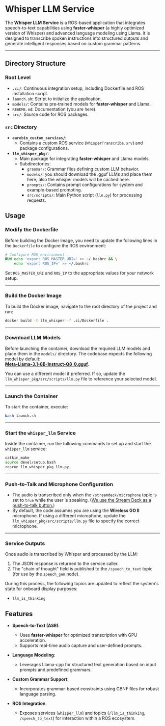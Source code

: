 # Whisper LLM Service

The **Whisper LLM Service** is a ROS-based application that integrates speech-to-text capabilities using **faster-whisper** (a highly optimized version of Whisper) and advanced language modeling using Llama. It is designed to transcribe spoken instructions into structured outputs and generate intelligent responses based on custom grammar patterns.

---

## Directory Structure

### Root Level
- `.ci/`: Continuous integration setup, including Dockerfile and ROS installation script.
- `launch.sh`: Script to initialize the application.
- `models/`: Contains pre-trained models for **faster-whisper** and Llama.
- `README.md`: Documentation (you are here).
- `src/`: Source code for ROS packages.

### `src` Directory
- **`eurobin_custom_services/`**:
  - Contains a custom ROS service (`WhisperTranscribe.srv`) and package configurations.
- **`llm_whisper_pkg/`**:
  - Main package for integrating **faster-whisper** and Llama models.
  - Subdirectories:
    - `grammar/`: Grammar files defining custom LLM behavior.
    - `models/`: you should download the .gguf LLMs and place them here, also the whisper models will be cached here.
    - `prompts/`: Contains prompt configurations for system and example-based prompting.
    - `src/scripts/`: Main Python script (`llm.py`) for processing requests.


## Usage

### Modify the Dockerfile
Before building the Docker image, you need to update the following lines in the `Dockerfile` to configure the ROS environment:

```Dockerfile
# Configure ROS environment
RUN echo 'export ROS_MASTER_URI=' >> ~/.bashrc && \
    echo 'export ROS_IP=' >> ~/.bashrc 
```

Set `ROS_MASTER_URI` and `ROS_IP` to the appropriate values for your network setup.

---

### Build the Docker Image
To build the Docker image, navigate to the root directory of the project and run:

```bash
docker build -t llm_whisper -f .ci/Dockerfile .
```

---

### Download LLM Models
Before launching the container, download the required LLM models and place them in the `models/` directory. The codebase expects the following model by default:  
[**Meta-Llama-3.1-8B-Instruct-Q8_0.gguf**](https://huggingface.co/bartowski/Meta-Llama-3.1-8B-Instruct-GGUF/blob/main/Meta-Llama-3.1-8B-Instruct-Q8_0.gguf).  

You can use a different model if preferred. If so, update the `llm_whisper_pkg/src/scripts/llm.py` file to reference your selected model.

---

### Launch the Container
To start the container, execute:

```bash
bash launch.sh
```

---

### Start the `whisper_llm` Service
Inside the container, run the following commands to set up and start the `whisper_llm` service:

```bash
catkin_make
source devel/setup.bash
rosrun llm_whisper_pkg llm.py
```

---

### Push-to-Talk and Microphone Configuration
- The audio is transcribed only when the `/streamdeck/microphone` topic is set to `true` while the user is speaking. ([We use the Stream Deck as a push-to-talk button.](https://github.com/hucebot/stream_deck_controller))  
- By default, the code assumes you are using the **Wireless GO II** microphone. If using a different microphone, update the `llm_whisper_pkg/src/scripts/llm.py` file to specify the correct microphone.

---

### Service Outputs
Once audio is transcribed by Whisper and processed by the LLM:  
1. The JSON response is returned to the service caller.  
2. The "chain of thought" field is published to the `/speech_to_text` topic (for use by the `speech_gen` node).

During this process, the following topics are updated to reflect the system's state for onboard display purposes:  
- `llm_is_thinking`



## Features

- **Speech-to-Text (ASR)**:
  - Uses **faster-whisper** for optimized transcription with GPU acceleration.
  - Supports real-time audio capture and user-defined prompts.

- **Language Modeling**:
  - Leverages Llama-cpp for structured text generation based on input prompts and predefined grammars.

- **Custom Grammar Support**:
  - Incorporates grammar-based constraints using GBNF files for robust language parsing.

- **ROS Integration**:
  - Exposes services (`whisper_llm`) and topics (`/llm_is_thinking`, `/speech_to_text`) for interaction within a ROS ecosystem.
